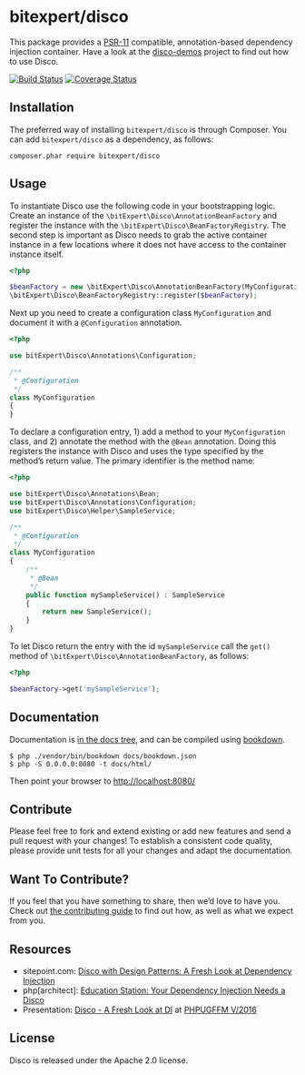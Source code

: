 # bitexpert/disco

This package provides a [PSR-11](http://www.php-fig.org/psr/psr-11/) compatible, annotation-based dependency injection container. Have a look at the [disco-demos](https://github.com/bitExpert/disco-demos) project to find out how to use Disco.

[![Build Status](https://github.com/bitExpert/disco/workflows/ci/badge.svg?branch=master)](https://github.com/bitExpert/disco/actions)
[![Coverage Status](https://coveralls.io/repos/github/bitExpert/disco/badge.svg?branch=master)](https://coveralls.io/github/bitExpert/disco?branch=master)

## Installation

The preferred way of installing `bitexpert/disco` is through Composer.
You can add `bitexpert/disco` as a dependency, as follows:

```
composer.phar require bitexpert/disco
```

## Usage

To instantiate Disco use the following code in your bootstrapping logic.
Create an instance of the `\bitExpert\Disco\AnnotationBeanFactory` and register the instance with the `\bitExpert\Disco\BeanFactoryRegistry`.
The second step is important as Disco needs to grab the active container instance in a few locations where it does not have access to the container instance itself.

```php
<?php

$beanFactory = new \bitExpert\Disco\AnnotationBeanFactory(MyConfiguration::class);
\bitExpert\Disco\BeanFactoryRegistry::register($beanFactory);
```

Next up you need to create a configuration class `MyConfiguration` and document it with a `@Configuration` annotation.

```php
<?php

use bitExpert\Disco\Annotations\Configuration;

/**
 * @Configuration
 */
class MyConfiguration
{
}
```

To declare a configuration entry, 1) add a method to your `MyConfiguration` class, and 2) annotate the method with the `@Bean` annotation.
Doing this registers the instance with Disco and uses the type specified by the method’s return value. The primary identifier is the method name:

```php
<?php

use bitExpert\Disco\Annotations\Bean;
use bitExpert\Disco\Annotations\Configuration;
use bitExpert\Disco\Helper\SampleService;

/**
 * @Configuration
 */
class MyConfiguration
{
    /**
     * @Bean
     */
    public function mySampleService() : SampleService
    {
        return new SampleService();
    }
}
```

To let Disco return the entry with the id `mySampleService` call the `get()` method of `\bitExpert\Disco\AnnotationBeanFactory`, as follows:

```php
<?php

$beanFactory->get('mySampleService');
```

## Documentation

Documentation is [in the docs tree](docs/), and can be compiled using [bookdown](http://bookdown.io).

```console
$ php ./vendor/bin/bookdown docs/bookdown.json
$ php -S 0.0.0.0:8080 -t docs/html/
```

Then point your browser to [http://localhost:8080/](http://localhost:8080/)

## Contribute

Please feel free to fork and extend existing or add new features and send a pull request with your changes! To establish a consistent code quality, please provide unit tests for all your changes and adapt the documentation.

## Want To Contribute?

If you feel that you have something to share, then we’d love to have you.
Check out [the contributing guide](CONTRIBUTING.md) to find out how, as well as what we expect from you.

## Resources

 - sitepoint.com: [Disco with Design Patterns: A Fresh Look at Dependency Injection](https://www.sitepoint.com/disco-with-frameworks-and-design-patterns-a-fresh-look-at-dependency-injection/)
 - php[architect]: [Education Station: Your Dependency Injection Needs a Disco](https://www.phparch.com/magazine/2016-2/september/)
 - Presentation: [Disco - A Fresh Look at DI](https://talks.bitexpert.de/phpugffm16-disco/) at [PHPUGFFM V/2016](http://www.phpugffm.de)

## License

Disco is released under the Apache 2.0 license.
